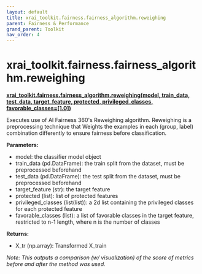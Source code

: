 ```yaml
---
layout: default
title: xrai_toolkit.fairness.fairness_algorithm.reweighing
parent: Fairness & Performance
grand_parent: Toolkit
nav_order: 4
---
```


# xrai_toolkit.fairness.fairness_algorithm.reweighing
**[xrai_toolkit.fairness.fairness_algorithm.reweighing(model, train_data, test_data, target_feature, protected, privileged_classes, favorable_classes=[1.0])](https://github.com/gaberamolete/XRAIToolkit/blob/main/fairness/fairness_algorithm.py)**


Executes use of AI Fairness 360's Reweighing algorithm. Reweighing is a preprocessing technique that Weights the examples in each (group, label) combination differently to ensure fairness before classification.


**Parameters:**
-  model: the classifier model object
- train_data (pd.DataFrame): the train split from the dataset, must be preprocessed beforehand
- test_data (pd.DataFrame): the test split from the dataset, must be preprocessed beforehand
- target_feature (str): the target feature
- protected (list): list of protected features
- privileged_classes (list(list)): a 2d list containing the privileged classes for each protected feature
- favorable_classes (list): a list of favorable classes in the target feature, restricted to n-1 length, where n is the number of classes

**Returns:**
- X_tr (np.array): Transformed X_train

*Note: This outputs a comparison (w/ visualization) of the score of metrics before and after the method was used.*